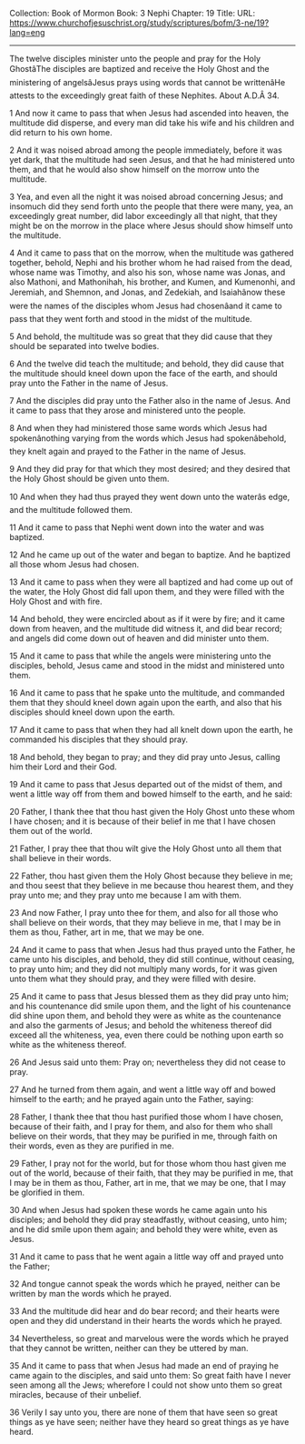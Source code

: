 Collection: Book of Mormon
Book: 3 Nephi
Chapter: 19
Title: 
URL: https://www.churchofjesuschrist.org/study/scriptures/bofm/3-ne/19?lang=eng

---

The twelve disciples minister unto the people and pray for the Holy GhostâThe disciples are baptized and receive the Holy Ghost and the ministering of angelsâJesus prays using words that cannot be writtenâHe attests to the exceedingly great faith of these Nephites. About A.D.Â 34.

1 And now it came to pass that when Jesus had ascended into heaven, the multitude did disperse, and every man did take his wife and his children and did return to his own home.

2 And it was noised abroad among the people immediately, before it was yet dark, that the multitude had seen Jesus, and that he had ministered unto them, and that he would also show himself on the morrow unto the multitude.

3 Yea, and even all the night it was noised abroad concerning Jesus; and insomuch did they send forth unto the people that there were many, yea, an exceedingly great number, did labor exceedingly all that night, that they might be on the morrow in the place where Jesus should show himself unto the multitude.

4 And it came to pass that on the morrow, when the multitude was gathered together, behold, Nephi and his brother whom he had raised from the dead, whose name was Timothy, and also his son, whose name was Jonas, and also Mathoni, and Mathonihah, his brother, and Kumen, and Kumenonhi, and Jeremiah, and Shemnon, and Jonas, and Zedekiah, and Isaiahânow these were the names of the disciples whom Jesus had chosenâand it came to pass that they went forth and stood in the midst of the multitude.

5 And behold, the multitude was so great that they did cause that they should be separated into twelve bodies.

6 And the twelve did teach the multitude; and behold, they did cause that the multitude should kneel down upon the face of the earth, and should pray unto the Father in the name of Jesus.

7 And the disciples did pray unto the Father also in the name of Jesus. And it came to pass that they arose and ministered unto the people.

8 And when they had ministered those same words which Jesus had spokenânothing varying from the words which Jesus had spokenâbehold, they knelt again and prayed to the Father in the name of Jesus.

9 And they did pray for that which they most desired; and they desired that the Holy Ghost should be given unto them.

10 And when they had thus prayed they went down unto the waterâs edge, and the multitude followed them.

11 And it came to pass that Nephi went down into the water and was baptized.

12 And he came up out of the water and began to baptize. And he baptized all those whom Jesus had chosen.

13 And it came to pass when they were all baptized and had come up out of the water, the Holy Ghost did fall upon them, and they were filled with the Holy Ghost and with fire.

14 And behold, they were encircled about as if it were by fire; and it came down from heaven, and the multitude did witness it, and did bear record; and angels did come down out of heaven and did minister unto them.

15 And it came to pass that while the angels were ministering unto the disciples, behold, Jesus came and stood in the midst and ministered unto them.

16 And it came to pass that he spake unto the multitude, and commanded them that they should kneel down again upon the earth, and also that his disciples should kneel down upon the earth.

17 And it came to pass that when they had all knelt down upon the earth, he commanded his disciples that they should pray.

18 And behold, they began to pray; and they did pray unto Jesus, calling him their Lord and their God.

19 And it came to pass that Jesus departed out of the midst of them, and went a little way off from them and bowed himself to the earth, and he said:

20 Father, I thank thee that thou hast given the Holy Ghost unto these whom I have chosen; and it is because of their belief in me that I have chosen them out of the world.

21 Father, I pray thee that thou wilt give the Holy Ghost unto all them that shall believe in their words.

22 Father, thou hast given them the Holy Ghost because they believe in me; and thou seest that they believe in me because thou hearest them, and they pray unto me; and they pray unto me because I am with them.

23 And now Father, I pray unto thee for them, and also for all those who shall believe on their words, that they may believe in me, that I may be in them as thou, Father, art in me, that we may be one.

24 And it came to pass that when Jesus had thus prayed unto the Father, he came unto his disciples, and behold, they did still continue, without ceasing, to pray unto him; and they did not multiply many words, for it was given unto them what they should pray, and they were filled with desire.

25 And it came to pass that Jesus blessed them as they did pray unto him; and his countenance did smile upon them, and the light of his countenance did shine upon them, and behold they were as white as the countenance and also the garments of Jesus; and behold the whiteness thereof did exceed all the whiteness, yea, even there could be nothing upon earth so white as the whiteness thereof.

26 And Jesus said unto them: Pray on; nevertheless they did not cease to pray.

27 And he turned from them again, and went a little way off and bowed himself to the earth; and he prayed again unto the Father, saying:

28 Father, I thank thee that thou hast purified those whom I have chosen, because of their faith, and I pray for them, and also for them who shall believe on their words, that they may be purified in me, through faith on their words, even as they are purified in me.

29 Father, I pray not for the world, but for those whom thou hast given me out of the world, because of their faith, that they may be purified in me, that I may be in them as thou, Father, art in me, that we may be one, that I may be glorified in them.

30 And when Jesus had spoken these words he came again unto his disciples; and behold they did pray steadfastly, without ceasing, unto him; and he did smile upon them again; and behold they were white, even as Jesus.

31 And it came to pass that he went again a little way off and prayed unto the Father;

32 And tongue cannot speak the words which he prayed, neither can be written by man the words which he prayed.

33 And the multitude did hear and do bear record; and their hearts were open and they did understand in their hearts the words which he prayed.

34 Nevertheless, so great and marvelous were the words which he prayed that they cannot be written, neither can they be uttered by man.

35 And it came to pass that when Jesus had made an end of praying he came again to the disciples, and said unto them: So great faith have I never seen among all the Jews; wherefore I could not show unto them so great miracles, because of their unbelief.

36 Verily I say unto you, there are none of them that have seen so great things as ye have seen; neither have they heard so great things as ye have heard.
